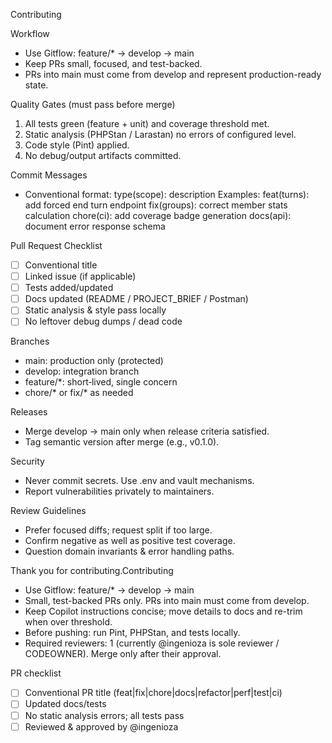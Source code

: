 Contributing

Workflow
- Use Gitflow: feature/* -> develop -> main
- Keep PRs small, focused, and test-backed.
- PRs into main must come from develop and represent production-ready state.

Quality Gates (must pass before merge)
1. All tests green (feature + unit) and coverage threshold met.
2. Static analysis (PHPStan / Larastan) no errors of configured level.
3. Code style (Pint) applied.
4. No debug/output artifacts committed.

Commit Messages
- Conventional format: type(scope): description
  Examples:
  feat(turns): add forced end turn endpoint
  fix(groups): correct member stats calculation
  chore(ci): add coverage badge generation
  docs(api): document error response schema

Pull Request Checklist
- [ ] Conventional title
- [ ] Linked issue (if applicable)
- [ ] Tests added/updated
- [ ] Docs updated (README / PROJECT_BRIEF / Postman)
- [ ] Static analysis & style pass locally
- [ ] No leftover debug dumps / dead code

Branches
- main: production only (protected)
- develop: integration branch
- feature/*: short‑lived, single concern
- chore/* or fix/* as needed

Releases
- Merge develop -> main only when release criteria satisfied.
- Tag semantic version after merge (e.g., v0.1.0).

Security
- Never commit secrets. Use .env and vault mechanisms.
- Report vulnerabilities privately to maintainers.

Review Guidelines
- Prefer focused diffs; request split if too large.
- Confirm negative as well as positive test coverage.
- Question domain invariants & error handling paths.

Thank you for contributing.Contributing

- Use Gitflow: feature/* -> develop -> main
- Small, test-backed PRs only. PRs into main must come from develop.
- Keep Copilot instructions concise; move details to docs and re-trim when over threshold.
- Before pushing: run Pint, PHPStan, and tests locally.
- Required reviewers: 1 (currently @ingenioza is sole reviewer / CODEOWNER). Merge only after their approval.

PR checklist

- [ ] Conventional PR title (feat|fix|chore|docs|refactor|perf|test|ci)
- [ ] Updated docs/tests
- [ ] No static analysis errors; all tests pass
 - [ ] Reviewed & approved by @ingenioza

